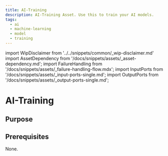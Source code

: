 ```yaml
---
title: AI-Training
description: AI-Training Asset. Use this to train your AI models.
tags:
  - ai
  - machine-learning
  - model
  - training
---
```


import WipDisclaimer from '../../snippets/common/_wip-disclaimer.md'
import AssetDependency from '/docs/snippets/assets/_asset-dependency.md';
import FailureHandling from '/docs/snippets/assets/_failure-handling-flow.mdx';
import InputPorts from '/docs/snippets/assets/_input-ports-single.md';
import OutputPorts from '/docs/snippets/assets/_output-ports-single.md';

# AI-Training

## Purpose

[//]: # (![Throttle Asset &#40;Throttle Flow Asset&#41;]&#40;.asset-flow-throttle_images/2023-09-14-16-56-57.png&#41;)

[//]: # ()
[//]: # (The Throttle Asset allows you to slow down processing speed within the leg of a Workflow where this Processor is inserted.)

[//]: # ()
[//]: # (Typical use cases are when you do not want to overburden an external system with too many requests in too little time. Using the Throttle Asset you can control throughput based on only a few)

[//]: # (parameters.)

## Prerequisites

None.

<WipDisclaimer></WipDisclaimer>
